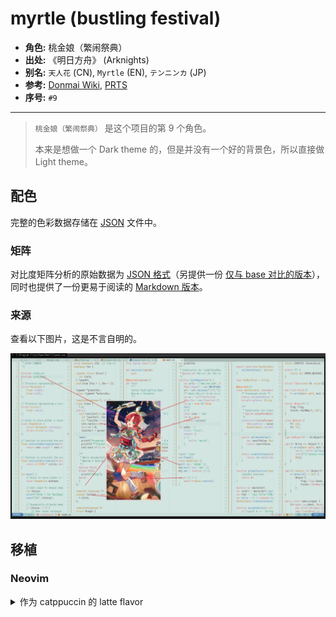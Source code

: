 # myrtle (bustling festival)

- **角色:** 桃金娘（繁闹祭典）
- **出处:** 《明日方舟》 (Arknights)
- **别名:** `天人花` (CN), `Myrtle` (EN), `テンニンカ` (JP)
- **参考:** [Donmai Wiki](<https://donmai.moe/wiki_pages/myrtle_(arknights)>), [PRTS](https://prts.wiki/w/%E6%A1%83%E9%87%91%E5%A8%98)
- **序号:** `#9`

---

> `桃金娘（繁闹祭典）` 是这个项目的第 9 个角色。
>
> 本来是想做一个 Dark theme 的，但是并没有一个好的背景色，所以直接做 Light theme。

## 配色

完整的色彩数据存储在 [JSON](./palette.json) 文件中。

### 矩阵

对比度矩阵分析的原始数据为 [JSON 格式](./contrast-matrix.json)（另提供一份 [仅与 base 对比的版本](./contrast-base.json)），同时也提供了一份更易于阅读的 [Markdown 版本](./contrast-report.md)。

### 来源

查看以下图片，这是不言自明的。

![sample](./assets/sample.png)

## 移植

### Neovim

<details>
	<summary>作为 catppuccin 的 latte flavor</summary>

```lua
require("catppuccin").setup {
    color_overrides = {
        latte = {
        rosewater= "#d0755b",
        flamingo = "#f15c5c",
        pink     = "#ca757d",
        mauve    = "#d0727c",
        red      = "#e75454",
        maroon   = "#be4f48",
        peach    = "#fe4f06",
        yellow   = "#bf8037",
        green    = "#329f6b",
        teal     = "#4f9a91",
        sky      = "#7991a7",
        sapphire = "#356593",
        blue     = "#497fb2",
        lavender = "#a97ebc",
        text     = "#5a4540",
        subtext0 = "#7a5d56",
        subtext1 = "#6b524c",
        base     = "#d3e5e1",
        mantle   = "#cadfda",
        crust    = "#c0d9d3",
        surface0 = "#adcdc6",
        surface1 = "#9ac2b9",
        surface2 = "#87b6ab",
        overlay0 = "#74ab9e",
        overlay1 = "#619f91",
        overlay2 = "#558d80",
        },
    }
}
```

</details>
